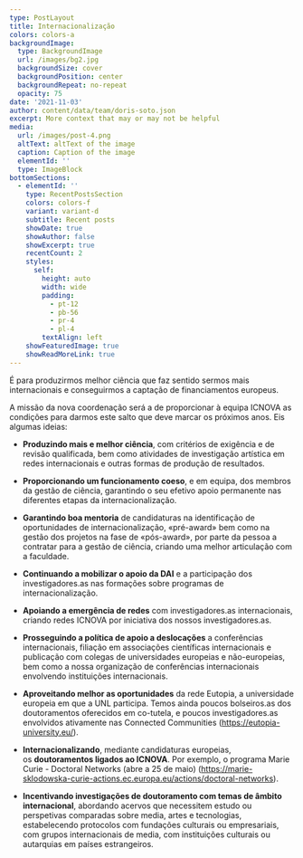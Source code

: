 ```yaml
---
type: PostLayout
title: Internacionalização
colors: colors-a
backgroundImage:
  type: BackgroundImage
  url: /images/bg2.jpg
  backgroundSize: cover
  backgroundPosition: center
  backgroundRepeat: no-repeat
  opacity: 75
date: '2021-11-03'
author: content/data/team/doris-soto.json
excerpt: More context that may or may not be helpful
media:
  url: /images/post-4.png
  altText: altText of the image
  caption: Caption of the image
  elementId: ''
  type: ImageBlock
bottomSections:
  - elementId: ''
    type: RecentPostsSection
    colors: colors-f
    variant: variant-d
    subtitle: Recent posts
    showDate: true
    showAuthor: false
    showExcerpt: true
    recentCount: 2
    styles:
      self:
        height: auto
        width: wide
        padding:
          - pt-12
          - pb-56
          - pr-4
          - pl-4
        textAlign: left
    showFeaturedImage: true
    showReadMoreLink: true
---
```

É para produzirmos melhor ciência que faz sentido sermos mais internacionais e conseguirmos a captação de financiamentos europeus.

A missão da nova coordenação será a de proporcionar à equipa ICNOVA as condições para darmos este salto que deve marcar os próximos anos. Eis algumas ideias:

*   **Produzindo mais e melhor ciência**, com critérios de exigência e de revisão qualificada, bem como atividades de investigação artística em redes internacionais e outras formas de produção de resultados.    

*   **Proporcionando um funcionamento coeso**, e em equipa, dos membros da gestão de ciência, garantindo o seu efetivo apoio permanente nas diferentes etapas da internacionalização.   

*   **Garantindo boa mentoria** de candidaturas na identificação de oportunidades de internacionalização, «pré-award» bem como na gestão dos projetos na fase de «pós-award», por parte da pessoa a contratar para a gestão de ciência, criando uma melhor articulação com a faculdade.

*   **Continuando a mobilizar o apoio da DAI** e a participação dos investigadores.as nas formações sobre programas de internacionalização.

*   **Apoiando a emergência de redes** com investigadores.as internacionais, criando redes ICNOVA por iniciativa dos nossos investigadores.as.     

*   **Prosseguindo a política de apoio a deslocações** a conferências internacionais, filiação em associações científicas internacionais e publicação com colegas de universidades europeias e não-europeias, bem como a nossa organização de conferências internacionais envolvendo instituições internacionais.

*   **Aproveitando melhor as oportunidades** da rede Eutopia, a universidade europeia em que a UNL participa. Temos ainda poucos bolseiros.as dos doutoramentos oferecidos em co-tutela, e poucos investigadores.as envolvidos ativamente nas Connected Communities (<https://eutopia-university.eu/>).

*   **Internacionalizando**, mediante candidaturas europeias, os **doutoramentos ligados ao ICNOVA**. Por exemplo, o programa Marie Curie - Doctoral Networks (abre a 25 de maio) (<https://marie-sklodowska-curie-actions.ec.europa.eu/actions/doctoral-networks>).   

*   **Incentivando investigações de doutoramento com temas de âmbito internacional**, abordando acervos que necessitem estudo ou perspetivas comparadas sobre media, artes e tecnologias, estabelecendo protocolos com fundações culturais ou empresariais, com grupos internacionais de media, com instituições culturais ou autarquias em países estrangeiros.

